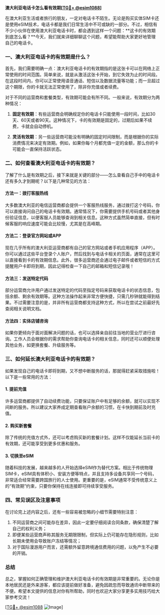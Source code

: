 **澳大利亚电话卡怎么看有效期[[TG💪+ @esim1088](https://t.me/s/esim1088)]**

在澳大利亚生活或者旅行的朋友，一定对电话卡不陌生。无论是购买实体SIM卡还是使用eSIM技术，电话卡都是我们日常生活中不可或缺的一部分。不过，相信有不少小伙伴在使用澳大利亚电话卡时，都会遇到这样一个问题：**这卡的有效期到底怎么看？**今天，我们就来详细聊聊这个问题，希望能帮助大家更好地管理自己的电话卡。

### 一、澳大利亚电话卡的有效期是什么？

首先，我们需要明确一点：澳大利亚电话卡的有效期指的是这张卡可以在网络上正常使用的时间范围。简单来说，就是从激活这张卡开始，到它失效为止的时间段。在这段时间内，你可以正常使用语音通话、短信以及数据流量等功能；而一旦超过这个期限，你的卡就无法正常使用了，除非你充值或者续费。

对于不同的运营商和套餐类型，有效期可能会有所不同。一般来说，有效期分为两种情况：

1. **固定有效期**：有些运营商会明确规定你的电话卡只能使用一段时间，比如30天、60天或者90天。这种情况下，卡的有效期是固定的，过期后如果不续费，卡就会自动停机。
   
2. **灵活有效期**：另一些运营商可能没有明确的固定时间限制，而是根据你的实际消费情况来决定有效期。例如，如果你每个月都充值一定的金额，那么你的卡可能会一直保持活跃状态。

### 二、如何查看澳大利亚电话卡的有效期？

了解了什么是有效期之后，接下来就是关键的部分——怎么查看自己手中的电话卡还有多久才到期呢？以下是几种常见的方法：

#### 方法一：拨打客服热线
大多数澳大利亚的电信运营商都会提供一个客服热线服务，通过拨打这个号码，你可以直接询问自己的电话卡有效期。通常情况下，你需要提供手机号码或者其他身份验证信息，以便客服人员能够查询到相关信息。这种方式虽然简单直接，但有时候客服的响应速度可能会比较慢，尤其是在高峰期。

#### 方法二：登录官方网站或APP
现在几乎所有的澳大利亚运营商都有自己的官方网站或者手机应用程序（APP）。你可以通过这些平台登录个人账户，然后找到与电话卡相关的页面，通常在这里可以直接看到卡的有效期信息。此外，很多运营商还会通过电子邮件或者短信的方式提醒用户卡即将到期，因此记得检查一下自己的邮箱和短信记录哦！

#### 方法三：发送特定代码
部分运营商允许用户通过发送特定的代码至指定号码来获取电话卡的状态信息，包括余额、剩余有效期等。这种方法操作起来非常方便快捷，只需几秒钟就能得到结果。不过需要注意的是，并非所有运营商都支持这种方式，所以在尝试之前最好先查阅相关说明文档。

#### 方法四：实体店铺咨询
如果你更倾向于面对面解决问题的话，也可以选择亲自前往当地的营业厅进行咨询。工作人员会根据你的需求帮助你查询电话卡的相关信息，同时还可以顺便处理其他业务，如更换套餐、升级服务等。

### 三、如何延长澳大利亚电话卡的有效期？

如果发现自己的电话卡即将到期，又不想中断服务的话，那就得赶紧采取措施啦！以下是一些常用的方法：

#### 1. 提前充值
许多运营商都提供了自动续费功能，只要保证账户中有足够的余额，就可以实现不间断的服务。所以建议大家养成定期查看账户余额的习惯，在卡快到期前及时充值。

#### 2. 购买新套餐
除了传统的充值方式外，还可以考虑购买新的套餐计划。这样不仅能延长当前卡的有效期，还可能享受到更多优惠和服务。

#### 3. 切换至eSIM
随着科技的发展，越来越多的人开始选择eSIM作为替代方案。相比于传统物理SIM卡，eSIM具有体积小、安装方便等特点，并且支持多设备共享同一个号码，非常适合经常需要跨国旅行的人士使用。更重要的是，eSIM通常不受传统意义上的“有效期”约束，只要你保持在线连接即可持续享受服务。

### 四、常见误区及注意事项

在讨论完上述内容之后，还有一些容易被忽略的小细节需要特别注意：

1. 不同运营商之间可能存在差异，因此一定要仔细阅读合同条款，确保清楚了解自己的权利义务；
2. 即便某些运营商声称其服务无期限限制，但实际上仍可能存在隐形规则，比如长期未使用会导致账户冻结等情况；
3. 对于国际漫游用户而言，还需额外留意跨境通信费用的问题，以免产生不必要的开销。

### 总结

总之，掌握如何正确管理和维护澳大利亚电话卡的有效期是非常重要的。无论你是本地居民还是外来游客，都应该提前做好准备，避免因疏忽而导致通讯中断带来的不便。希望本文提供的信息对你有所帮助，同时也欢迎大家分享更多实用技巧给大家参考交流！

[[TG💪+ @esim1088](https://t.me/s/esim1088) ![Image](https://i.postimg.cc/4NQfJmqS/Snipaste-2025-05-13-00-14-12.png)]